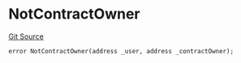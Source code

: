 # NotContractOwner
[Git Source](https://github.com/thrackle-io/tron/blob/f0e9b435619e8bdc38f4e9105781dfc663d9f089/src/protocol/economic/ruleProcessor/RuleProcessorDiamondLib.sol)


```solidity
error NotContractOwner(address _user, address _contractOwner);
```

